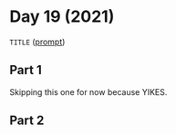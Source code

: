 # Day 19 (2021)

`TITLE` ([prompt](https://adventofcode.com/2021/day/19))

## Part 1

Skipping this one for now because YIKES.

## Part 2
